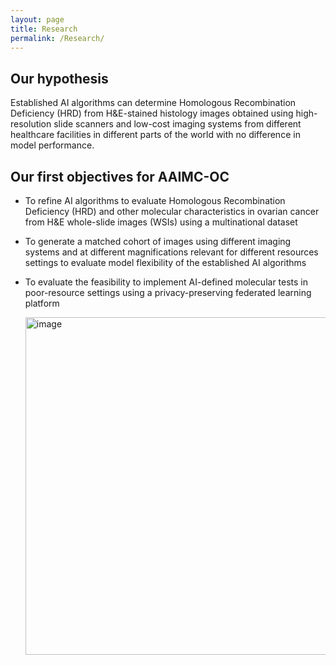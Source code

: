 ```yaml
---
layout: page
title: Research
permalink: /Research/
---
```


## Our hypothesis

Established AI algorithms can determine Homologous Recombination Deficiency (HRD) from H&E-stained histology images obtained using high-resolution slide scanners and low-cost imaging systems from different healthcare facilities in different parts of the world with no difference in model performance.

## Our first objectives for AAIMC-OC

- To refine AI algorithms to evaluate Homologous Recombination Deficiency (HRD) and other molecular characteristics in ovarian cancer from H&E whole-slide images (WSIs) using a multinational dataset
- To generate a matched cohort of images using different imaging systems and at different magnifications relevant for different resources settings to evaluate model flexibility of the established AI algorithms
- To evaluate the feasibility to implement AI-defined molecular tests in poor-resource settings using a privacy-preserving federated learning platform

  <img width="540" alt="image" src="https://github.com/user-attachments/assets/b5f0eb5b-95e0-48cf-ab77-6531811d7dbe" />
